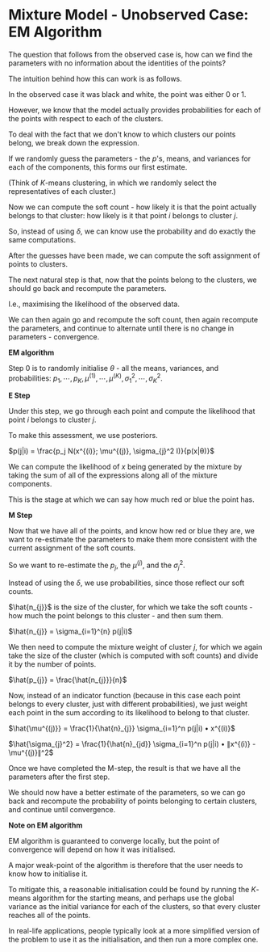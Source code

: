# Mixture Model - Unobserved Case: EM Algorithm

The question that follows from the observed case is, how can we find the parameters with no information about the identities of the points?

The intuition behind how this can work is as follows.

In the observed case it was black and white, the point was either $0$ or $1$.

However, we know that the model actually provides probabilities for each of the points with respect to each of the clusters.

To deal with the fact that we don't know to which clusters our points belong, we break down the expression.

If we randomly guess the parameters - the $p$'s, means, and variances for each of the components, this forms our first estimate.

(Think of $K$-means clustering, in which we randomly select the representatives of each cluster.)

Now we can compute the soft count - how likely it is that the point actually belongs to that cluster: how likely is it that point $i$ belongs to cluster $j$.

So, instead of using $\delta$, we can know use the probability and do exactly the same computations.

After the guesses have been made, we can compute the soft assignment of points to clusters.

The next natural step is that, now that the points belong to the clusters, we should go back and recompute the parameters.

I.e., maximising the likelihood of the observed data.

We can then again go and recompute the soft count, then again recompute the parameters, and continue to alternate until there is no change in parameters - convergence.

**EM algorithm**

Step $0$ is to randomly initialise $θ$ - all the means, variances, and probabilities: $p_1,⋯,p_K, \mu^{(1)},⋯,\mu^{(K)}, \sigma_{1}^2,⋯,\sigma_{K}^2$.

**E Step**

Under this step, we go through each point and compute the likelihood that point $i$ belongs to cluster $j$.

To make this assessment, we use posteriors.

$p(j|i) = \frac{p_j N(x^{(i)}; \mu^{(j)}, \sigma_{j}^2 I)}{p(x|θ)}$

We can compute the likelihood of $x$ being generated by the mixture by taking the sum of all of the expressions along all of the mixture components.

This is the stage at which we can say how much red or blue the point has.

**M Step**

Now that we have all of the points, and know how red or blue they are, we want to re-estimate the parameters to make them more consistent with the current assignment of the soft counts.

So we want to re-estimate the $p_j$, the $\mu^{(j)}$, and the $\sigma_{j}^2$.

Instead of using the $\delta$, we use probabilities, since those reflect our soft counts.

$\hat{n_{j}}$ is the size of the cluster, for which we take the soft counts - how much the point belongs to this cluster - and then sum them.

$\hat{n_{j}} = \sigma_{i=1}^{n} p(j|i)$

We then need to compute the mixture weight of cluster $j$, for which we again take the size of the cluster (which is computed with soft counts) and divide it by the number of points.

$\hat{p_{j}} = \frac{\hat{n_{j}}}{n}$

Now, instead of an indicator function (because in this case each point belongs to every cluster, just with different probabilities), we just weight each point in the sum according to its likelihood to belong to that cluster.

$\hat{\mu^{(j)}} = \frac{1}{\hat{n}_{j}} \sigma_{i=1}^n p(j|i) • x^{(i)}$

$\hat{\sigma_{j}^2} = \frac{1}{\hat{n}_{jd}} \sigma_{i=1}^n p(j|i) • ∥x^{(i)} - \mu^{(j)}∥^2$

Once we have completed the M-step, the result is that we have all the parameters after the first step.

We should now have a better estimate of the parameters, so we can go back and recompute the probability of points belonging to certain clusters, and continue until convergence.

**Note on EM algorithm**

EM algorithm is guaranteed to converge locally, but the point of convergence will depend on how it was initialised.

A major weak-point of the algorithm is therefore that the user needs to know how to initialise it.

To mitigate this, a reasonable initialisation could be found by running the $K$-means algorithm for the starting means, and perhaps use the global variance as the initial variance for each of the clusters, so that every cluster reaches all of the points.

In real-life applications, people typically look at a more simplified version of the problem to use it as the initialisation, and then run a more complex one.
